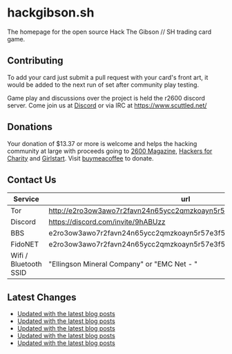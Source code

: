 # hackgibson.sh
The homepage for the open source Hack The Gibson // SH trading card game.


## Contributing

To add your card just submit a pull request with your card's front art, it would be added to the next run of set after community play testing.

Game play and discussions over the project is held the r2600 discord server. Come join us at [Discord](https://discord.com/invite/9hABUzz) or via IRC at https://www.scuttled.net/


## Donations

Your donation of $13.37 or more is welcome and helps the hacking community at large with proceeds going to [2600 Magazine](https://2600.com/), [Hackers for Charity](https://hackersforcharity.org) and [Girlstart](https://girlstart.org).  Visit [buymeacoffee](https://www.buymeacoffee.com/hackgibson.sh) to donate.


## Contact Us

Service | url
-|-
Tor | http://e2ro3ow3awo7r2favn24n65ycc2qmzkoayn5r57e3f56nvjwdcgg32ad.onion
Discord | https://discord.com/invite/9hABUzz
BBS | e2ro3ow3awo7r2favn24n65ycc2qmzkoayn5r57e3f56nvjwdcgg32ad.onion:23
FidoNET | e2ro3ow3awo7r2favn24n65ycc2qmzkoayn5r57e3f56nvjwdcgg32ad.onion:24554
Wifi / Bluetooth SSID | "Ellingson Mineral Company" or "EMC Net - <fidonet address>"

## Latest Changes
<!-- BLOG-POST-LIST:START -->
- [Updated with the latest blog posts](https://github.com/DFW2600/hackgibson.sh/commit/cbd95b5d29835376042e8b9e75f2cc5b9016e46c)
- [Updated with the latest blog posts](https://github.com/DFW2600/hackgibson.sh/commit/d43e49e3d369ccef1d2bf8ffabd996ba63374563)
- [Updated with the latest blog posts](https://github.com/DFW2600/hackgibson.sh/commit/94507d1de031b61918f607a2d3a1b2e2fe35ab69)
- [Updated with the latest blog posts](https://github.com/DFW2600/hackgibson.sh/commit/f3a83d881742c4d726b5958bf5cf3521a2ed8124)
- [Updated with the latest blog posts](https://github.com/DFW2600/hackgibson.sh/commit/c483ee0f88dca2ffa3bee72d5e5823961cb7ed53)
<!-- BLOG-POST-LIST:END -->
